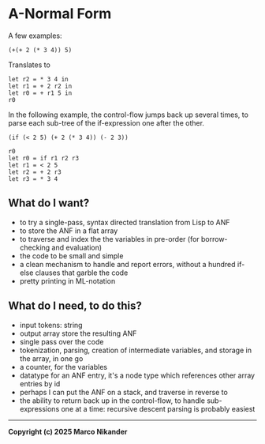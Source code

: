 # A-Normal Form

A few examples:

`(+(+ 2 (* 3 4)) 5)`

Translates to 
```
let r2 = * 3 4 in
let r1 = + 2 r2 in
let r0 = + r1 5 in
r0
```

In the following example, the control-flow jumps back up several times, to
parse each sub-tree of the if-expression one after the other.

`(if (< 2 5) (+ 2 (* 3 4)) (- 2 3))`

```
r0
let r0 = if r1 r2 r3
let r1 = < 2 5
let r2 = + 2 r3
let r3 = * 3 4
```

## What do I want?
- to try a single-pass, syntax directed translation from Lisp to ANF
- to store the ANF in a flat array
- to traverse and index the the variables in pre-order (for borrow-checking and evaluation)
- the code to be small and simple
- a clean mechanism to handle and report errors, without a hundred if-else clauses that garble the code
- pretty printing in ML-notation

## What do I need, to do this?
- input tokens: string
- output array store the resulting ANF
- single pass over the code
- tokenization, parsing, creation of intermediate variables, and storage in the array, in one go
- a counter, for the variables
- datatype for an ANF entry, it's a node type which references other array entries by id
- perhaps I can put the ANF on a stack, and traverse in reverse to 
- the ability to return back up in the control-flow, to handle sub-expressions one at a time: recursive descent parsing is probably easiest

---
**Copyright (c) 2025 Marco Nikander**
